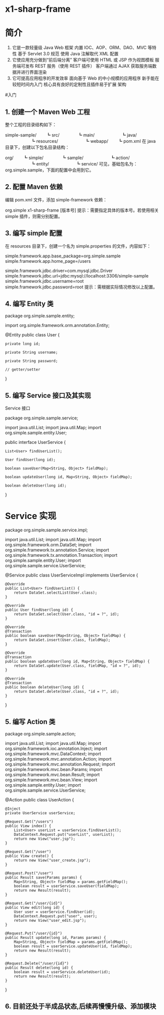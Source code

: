 # x1-sharp-frame

# 简介
1. 它是一款轻量级 Java Web 框架
内置 IOC、AOP、ORM、DAO、MVC 等特性
基于 Servlet 3.0 规范
使用 Java 注解取代 XML 配置
2. 它使应用充分做到“前后端分离”
客户端可使用 HTML 或 JSP 作为视图模板
服务端可发布 REST 服务（使用 REST 插件）
客户端通过 AJAX 获取服务端数据并进行界面渲染
3. 它可提高应用程序的开发效率
面向基于 Web 的中小规模的应用程序
新手能在较短时间内入门
核心具有良好的定制性且插件易于扩展
架构

#入门
## 1. 创建一个 Maven Web 工程
整个工程的目录结构如下：

simple-sample/
　　┗ src/
　　　　┗ main/
　　　　　　┗ java/
　　　　　　┗ resources/
　　　　　　┗ webapp/
　　┗ pom.xml
在 java 目录下，创建以下包名目录结构：

org/
　　┗ simple/
　　　　┗ sample/
　　　　　　┗ action/
　　　　　　┗ entity/
　　　　　　┗ service/
可见，基础包名为：org.simple.sample，下面的配置中会用到它。

## 2. 配置 Maven 依赖
编辑 pom.xml 文件，添加 simple-framework 依赖：

<dependency>
    <groupId>org.simple</groupId>
    <artifactId>x1-sharp-frame</artifactId>
    <version>[版本号]</version>
</dependency>
提示：需要指定具体的版本号。若使用相关 simple 插件，则需分别配置。

## 3. 编写 simple 配置
在 resources 目录下，创建一个名为 simple.properties 的文件，内容如下：

simple.framework.app.base_package=org.simple.sample
simple.framework.app.home_page=/users

simple.framework.jdbc.driver=com.mysql.jdbc.Driver
simple.framework.jdbc.url=jdbc:mysql://localhost:3306/simple-sample
simple.framework.jdbc.username=root
simple.framework.jdbc.password=root
提示：需根据实际情况修改以上配置。

## 4. 编写 Entity 类
package org.simple.sample.entity;

import org.simple.framework.orm.annotation.Entity;

@Entity
public class User {

    private long id;

    private String username;

    private String password;

    // getter/setter
}
## 5. 编写 Service 接口及其实现
Service 接口

package org.simple.sample.service;

import java.util.List;
import java.util.Map;
import org.simple.sample.entity.User;

public interface UserService {

    List<User> findUserList();

    User findUser(long id);

    boolean saveUser(Map<String, Object> fieldMap);

    boolean updateUser(long id, Map<String, Object> fieldMap);

    boolean deleteUser(long id);
}
# Service 实现

package org.simple.sample.service.impl;

import java.util.List;
import java.util.Map;
import org.simple.framework.orm.DataSet;
import org.simple.framework.tx.annotation.Service;
import org.simple.framework.tx.annotation.Transaction;
import org.simple.sample.entity.User;
import org.simple.sample.service.UserService;

@Service
public class UserServiceImpl implements UserService {

    @Override
    public List<User> findUserList() {
        return DataSet.selectList(User.class);
    }

    @Override
    public User findUser(long id) {
        return DataSet.select(User.class, "id = ?", id);
    }

    @Override
    @Transaction
    public boolean saveUser(Map<String, Object> fieldMap) {
        return DataSet.insert(User.class, fieldMap);
    }

    @Override
    @Transaction
    public boolean updateUser(long id, Map<String, Object> fieldMap) {
        return DataSet.update(User.class, fieldMap, "id = ?", id);
    }

    @Override
    @Transaction
    public boolean deleteUser(long id) {
        return DataSet.delete(User.class, "id = ?", id);
    }
}
## 5. 编写 Action 类
package org.simple.sample.action;

import java.util.List;
import java.util.Map;
import org.simple.framework.ioc.annotation.Inject;
import org.simple.framework.mvc.DataContext;
import org.simple.framework.mvc.annotation.Action;
import org.simple.framework.mvc.annotation.Request;
import org.simple.framework.mvc.bean.Params;
import org.simple.framework.mvc.bean.Result;
import org.simple.framework.mvc.bean.View;
import org.simple.sample.entity.User;
import org.simple.sample.service.UserService;

@Action
public class UserAction {

    @Inject
    private UserService userService;

    @Request.Get("/users")
    public View index() {
        List<User> userList = userService.findUserList();
        DataContext.Request.put("userList", userList);
        return new View("user.jsp");
    }

    @Request.Get("/user")
    public View create() {
        return new View("user_create.jsp");
    }

    @Request.Post("/user")
    public Result save(Params params) {
        Map<String, Object> fieldMap = params.getFieldMap();
        boolean result = userService.saveUser(fieldMap);
        return new Result(result);
    }

    @Request.Get("/user/{id}")
    public View edit(long id) {
        User user = userService.findUser(id);
        DataContext.Request.put("user", user);
        return new View("user_edit.jsp");
    }

    @Request.Put("/user/{id}")
    public Result update(long id, Params params) {
        Map<String, Object> fieldMap = params.getFieldMap();
        boolean result = userService.updateUser(id, fieldMap);
        return new Result(result);
    }

    @Request.Delete("/user/{id}")
    public Result delete(long id) {
        boolean result = userService.deleteUser(id);
        return new Result(result);
    }
}
    
## 6. 目前还处于半成品状态,后续再慢慢升级、添加模块
